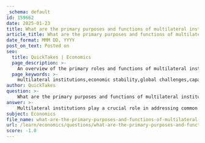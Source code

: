 ```yaml
---
_schema: default
id: 159662
date: 2025-01-23
title: What are the primary purposes and functions of multilateral institutions in solving common global problems?
article_title: What are the primary purposes and functions of multilateral institutions in solving common global problems?
date_format: MMM DD, YYYY
post_on_text: Posted on
seo:
  title: QuickTakes | Economics
  page_description: >-
    An overview of the primary roles and functions of multilateral institutions in addressing global issues, including economic stability, capacity development, governance, trade, and humanitarian assistance.
  page_keywords: >-
    multilateral institutions,economic stability,global challenges,capacity development,financial assistance,trade rules,human rights,policy frameworks,International Monetary Fund,World Bank,World Trade Organization,climate change,social inequality
author: QuickTakes
question: >-
    What are the primary purposes and functions of multilateral institutions in solving common global problems?
answer: >-
    Multilateral institutions play a crucial role in addressing common global problems through various purposes and functions. Here are the primary roles they fulfill:\n\n1. **Economic Stability and Growth**: Institutions like the International Monetary Fund (IMF) and the World Bank are pivotal in promoting economic stability and growth. They provide financial assistance, policy advice, and technical expertise to countries, especially during economic crises. By reducing trade barriers and supporting economic development, these organizations help integrate national economies into the global market, fostering a more stable economic environment.\n\n2. **Addressing Global Challenges**: Multilateral institutions are increasingly tasked with tackling complex global issues such as climate change, health crises, and social inequality. They facilitate international cooperation to develop policies that balance economic growth with environmental sustainability. For example, the World Bank actively promotes trade policies that are environmentally friendly and inclusive, ensuring that developing countries can benefit from globalization.\n\n3. **Capacity Development**: These institutions assist countries in building their capacities to manage economic and social challenges effectively. This includes providing training, resources, and frameworks for developing human capital, which is essential for sustainable development and poverty reduction.\n\n4. **Financial Assistance**: Multilateral institutions provide financial resources to countries in need, particularly those facing economic distress. This assistance can take the form of loans, grants, or technical support, aimed at stabilizing economies and promoting growth.\n\n5. **Governance and Policy Frameworks**: They help establish governance structures and policy frameworks that promote transparency, accountability, and good governance. This is essential for fostering trust among member states and ensuring that economic policies are effectively implemented.\n\n6. **Trade Rules and Economic Policies**: The World Trade Organization (WTO) plays a significant role in establishing and enforcing trade rules that facilitate international trade. By promoting fair trade practices and reducing trade barriers, the WTO helps create a more equitable global trading system.\n\n7. **Special Drawing Rights (SDRs)**: The IMF allocates SDRs to its member countries, providing them with additional liquidity in times of need. This mechanism helps stabilize global financial systems and supports countries facing balance of payments issues.\n\n8. **Human Rights and Humanitarian Assistance**: Multilateral institutions also focus on promoting human rights and providing humanitarian assistance during crises. They work to ensure that global policies reflect the needs and rights of vulnerable populations.\n\nIn summary, multilateral institutions are essential for fostering global cooperation, addressing shared challenges, and promoting economic stability and development. Their functions encompass a wide range of areas, including financial assistance, capacity development, governance, trade, and humanitarian efforts, making them indispensable in the pursuit of global solutions.
subject: Economics
file_name: what-are-the-primary-purposes-and-functions-of-multilateral-institutions-in-solving-common-global-problems.md
url: /learn/economics/questions/what-are-the-primary-purposes-and-functions-of-multilateral-institutions-in-solving-common-global-problems
score: -1.0
---
```


&nbsp;